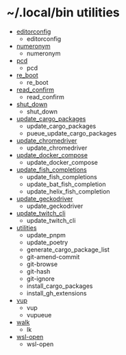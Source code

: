 # ~/.local/bin utilities

- [editorconfig](https://github.com/mimikun/editorconfig)
    - editorconfig
- [numeronym](https://github.com/mimikun/numeronym)
    - numeronym
- [pcd](https://github.com/mimikun/pcd)
    - pcd
- [re_boot](https://github.com/mimikun/re_boot)
    - re_boot
- [read_confirm](https://github.com/mimikun/read_confirm)
    - read_confirm
- [shut_down](https://github.com/mimikun/shut_down)
    - shut_down
- [update_cargo_packages](https://github.com/mimikun/update_cargo_packages)
    - update_cargo_packages
    - pueue_update_cargo_packages
- [update_chromedriver](https://github.com/mimikun/)
    - update_chromedriver
- [update_docker_compose](https://github.com/mimikun/update_docker_compose)
    - update_docker_compose
- [update_fish_completions](https://github.com/mimikun/update_fish_completions)
    - update_fish_completions
    - update_bat_fish_completion
    - update_helix_fish_completion
- [update_geckodriver](https://github.com/mimikun/update_geckodriver)
    - update_geckodriver
- [update_twitch_cli](https://github.com/mimikun/update_twitch_cli)
    - update_twitch_cli
- [utilities](https://github.com/mimikun/utilities)
    - update_pnpm
    - update_poetry
    - generate_cargo_package_list
    - git-amend-commit
    - git-browse
    - git-hash
    - git-ignore
    - install_cargo_packages
    - install_gh_extensions
- [vup](https://github.com/mimikun/vup)
    - vup
    - vupueue
- [walk](https://github.com/antonmedv/walk)
    - lk
- [wsl-open](https://gitlab.com/4U6U57/wsl-open)
    - wsl-open
